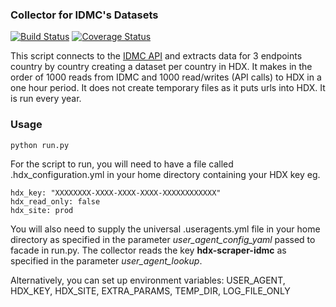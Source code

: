 ### Collector for IDMC's Datasets
[![Build Status](https://travis-ci.org/OCHA-DAP/hdx-scraper-idmc.svg?branch=master&ts=1)](https://travis-ci.org/OCHA-DAP/hdx-scraper-idmc) [![Coverage Status](https://coveralls.io/repos/github/OCHA-DAP/hdx-scraper-idmc/badge.svg?branch=master&ts=1)](https://coveralls.io/github/OCHA-DAP/hdx-scraper-idmc?branch=master)

This script connects to the [IDMC API](https://api.idmcdb.org/) and extracts data for 3 endpoints country by country creating a dataset per country in HDX. It makes in the order of 1000 reads from IDMC and 1000 read/writes (API calls) to HDX in a one hour period. It does not create temporary files as it puts urls into HDX. It is run every year. 


### Usage

    python run.py

For the script to run, you will need to have a file called .hdx_configuration.yml in your home directory containing your HDX key eg.

    hdx_key: "XXXXXXXX-XXXX-XXXX-XXXX-XXXXXXXXXXXX"
    hdx_read_only: false
    hdx_site: prod
    
 You will also need to supply the universal .useragents.yml file in your home directory as specified in the parameter *user_agent_config_yaml* passed to facade in run.py. The collector reads the key **hdx-scraper-idmc** as specified in the parameter *user_agent_lookup*.
 
 Alternatively, you can set up environment variables: USER_AGENT, HDX_KEY, HDX_SITE, EXTRA_PARAMS, TEMP_DIR, LOG_FILE_ONLY

